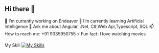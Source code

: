 ## Hi there 👋


🔭 I’m currently working on Endeavor 
🌱 I’m currently learning Artificial Intelligence
💬 Ask me about Angular, .Net, C#,Web Api,Typescript, SQL
📫 How to reach me: +91 9035950755
⚡ Fun fact: I love watching movies

My Skill
[![My Skills](https://skillicons.dev/icons?i=js,html,css,wasm)](https://skillicons.dev)


